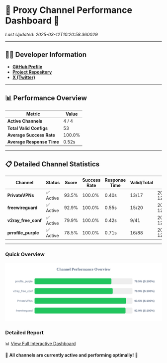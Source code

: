 # 🌟 Proxy Channel Performance Dashboard 🌟

_Last Updated: 2025-03-12T10:20:58.360029_

---

## 👩‍💻 Developer Information

- **[GitHub Profile](https://github.com/4n0nymou3)**  
- **[Project Repository](https://github.com/4n0nymou3/multi-proxy-config-fetcher)**  
- **[X (Twitter)](https://x.com/4n0nymou3)**  

---

## 📊 Performance Overview

| Metric                | Value       |
|-----------------------|-------------|
| **Active Channels**   | 4 / 4       |
| **Total Valid Configs** | 53          |
| **Average Success Rate** | 100.0%      |
| **Average Response Time** | 0.52s       |

---

## 📋 Detailed Channel Statistics

| Channel          | Status     | Score  | Success Rate | Response Time | Valid/Total | Last Success               |
|------------------|------------|--------|--------------|---------------|-------------|----------------------------|
| **PrivateVPNs**  | ✅ Active  | 93.5%  | 100.0% | 0.40s         | 13/17       | 2025-03-12T10:20:57.782732 |
| **freewireguard**  | ✅ Active  | 92.9%  | 100.0% | 0.55s         | 15/20       | 2025-03-12T10:20:58.358234 |
| **v2ray_free_conf**  | ✅ Active  | 79.9%  | 100.0% | 0.42s         | 9/41       | 2025-03-12T10:20:57.349588 |
| **prrofile_purple**  | ✅ Active  | 78.5%  | 100.0% | 0.71s         | 16/88       | 2025-03-12T10:20:56.852481 |

---

### Quick Overview
<div align="center">
  <a href="https://raw.githubusercontent.com/nullluser/NullRepo/refs/heads/main/assets/channel_stats_chart.svg">
    <img src="https://raw.githubusercontent.com/nullluser/NullRepo/refs/heads/main/assets/channel_stats_chart.svg" alt="Source Performance Statistics" width="800">
  </a>
</div>

### Detailed Report
📊 [View Full Interactive Dashboard](https://htmlpreview.github.io/?https://github.com/nullluser/NullRepo/blob/main/assets/performance_report.html)

🎉 **All channels are currently active and performing optimally!** 🎉
